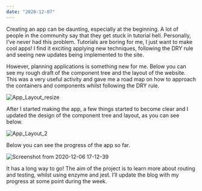 ```yaml
---
date: "2020-12-07"
---
```


Creating an app can be daunting, especially at the beginning. A lot of people in the community say that they get stuck in tutorial hell. Personally, I’ve never had this problem. Tutorials are boring for me, I just want to make cool apps! I find it exciting applying new techniques, following the DRY rule and seeing new updates being implemented to the site.

However, planning applications is something new for me. Below you can see my rough draft of the component tree and the layout of the website. This was a very useful activity and gave me a road map on how to approach the containers and components whilst following the DRY rule.

![App_Layout_resize](https://res.cloudinary.com/dndp8567v/image/upload/v1607348663/App_Layout_resize_0a3f405e49.jpg)

After I started making the app, a few things started to become clear and I updated the design of the component tree and layout, as you can see below.

![App_Layout_2](https://res.cloudinary.com/dndp8567v/image/upload/v1607346656/App_Layout_2_e981cd6641.jpg)

Below you can see the progress of the app so far.

![Screenshot from 2020-12-06 17-12-39](https://res.cloudinary.com/dndp8567v/image/upload/v1607346502/Screenshot_from_2020-12-06_17-12-39_74fd3254be.png)

It has a long way to go! The aim of the project is to learn more about routing and testing, whilst using enzyme and jest. I’ll update the blog with my progress at some point during the week.
